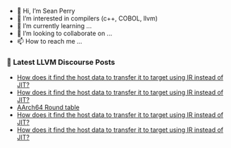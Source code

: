 - 👋 Hi, I’m Sean Perry
- 👀 I’m interested in compilers (c++, COBOL, llvm)
- 🌱 I’m currently learning ...
- 💞️ I’m looking to collaborate on ...
- 📫 How to reach me ...

<!---
s66perry/s66perry is a ✨ special ✨ repository because its `README.md` (this file) appears on your GitHub profile.
You can click the Preview link to take a look at your changes.
--->
### 📕 Latest LLVM Discourse Posts

<!-- DISCOURSE-LLVM:START -->
- [How does it find the host data to transfer it to target using IR instead of JIT?](https://discourse.llvm.org/t/how-does-it-find-the-host-data-to-transfer-it-to-target-using-ir-instead-of-jit/74175#post_4)
- [How does it find the host data to transfer it to target using IR instead of JIT?](https://discourse.llvm.org/t/how-does-it-find-the-host-data-to-transfer-it-to-target-using-ir-instead-of-jit/74175#post_3)
- [AArch64 Round table](https://discourse.llvm.org/t/aarch64-round-table/73716#post_13)
- [How does it find the host data to transfer it to target using IR instead of JIT?](https://discourse.llvm.org/t/how-does-it-find-the-host-data-to-transfer-it-to-target-using-ir-instead-of-jit/74175#post_2)
- [How does it find the host data to transfer it to target using IR instead of JIT?](https://discourse.llvm.org/t/how-does-it-find-the-host-data-to-transfer-it-to-target-using-ir-instead-of-jit/74175#post_1)
<!-- DISCOURSE-LLVM:END -->
